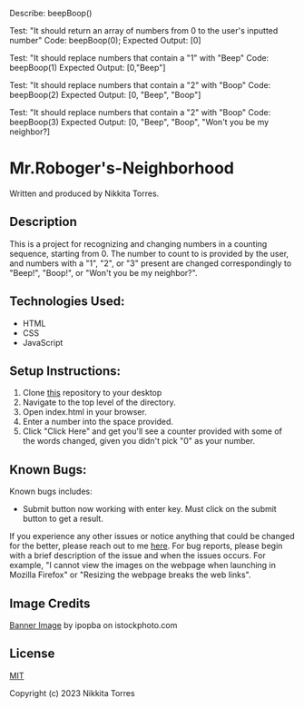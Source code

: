 Describe: beepBoop()

Test: "It should return an array of numbers from 0 to the user's inputted number"
Code: beepBoop(0);
Expected Output: [0]

Test: "It should replace numbers that contain a "1" with "Beep"
Code: beepBoop(1)
Expected Output: [0,"Beep"]

Test: "It should replace numbers that contain a "2" with "Boop"
Code: beepBoop(2)
Expected Output: [0, "Beep", "Boop"]

Test: "It should replace numbers that contain a "2" with "Boop"
Code: beepBoop(3)
Expected Output: [0, "Beep", "Boop", "Won't you be my neighbor?]



# Mr.Roboger's-Neighborhood

Written and produced by Nikkita Torres.

## Description

This is a project for recognizing and changing numbers in a counting sequence, starting from 0. The number to count to is provided by the user, and numbers with a "1", "2", or "3" present are changed correspondingly to "Beep!", "Boop!", or "Won't you be my neighbor?". 

## Technologies Used:

* HTML
* CSS
* JavaScript

## Setup Instructions:

1. Clone [this](https://github.com/NikkitaTorres/Mr.Roboger-s-Neighborhood.git) repository to your desktop
2. Navigate to the top level of the directory.
3. Open index.html in your browser.
4. Enter a number into the space provided.
5. Click "Click Here" and get you'll see a counter provided with some of the words changed, given you didn't pick "0" as your number.

## Known Bugs:

Known bugs includes: 

* Submit button now working with enter key. Must click on the submit button to get a result.

If you experience any other issues or notice anything that could be changed for the better, please reach out to me [here](nikkitatorres@yahoo.com). For bug reports, please begin with a brief description of the issue and when the issues occurs. For example, "I cannot view the images on the webpage when launching in Mozilla Firefox" or "Resizing the webpage breaks the web links".

## Image Credits

[Banner Image](https://www.istockphoto.com/photo/ai-machine-learning-hands-of-robot-and-human-touching-on-big-data-network-connection-gm1206796363-348181260?phrase=robot&searchscope=image%2Cfilm) by ipopba on istockphoto.com

## License

[MIT](LICENSE.txt)

Copyright (c) 2023 Nikkita Torres